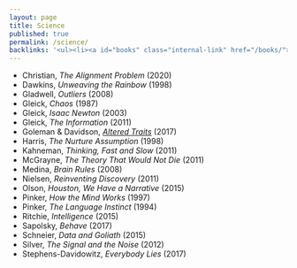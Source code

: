 ```yaml
---
layout: page
title: Science
published: true
permalink: /science/
backlinks: '<ul><li><a id="books" class="internal-link" href="/books/">Books</a></li></ul>'
---
```


* Christian, _The Alignment Problem_ (2020) 
* Dawkins, _Unweaving the Rainbow_ (1998) 
* Gladwell, _Outliers_ (2008) 
* Gleick, _Chaos_ (1987) 
* Gleick, _Isaac Newton_ (2003) 
* Gleick, _The Information_ (2011) 
* Goleman & Davidson, _<a id="goleman-and-davidson-altered-traits" class="internal-link" href="/goleman-and-davidson-altered-traits/">Altered Traits</a>_ (2017) 
* Harris, _The Nurture Assumption_ (1998) 
* Kahneman, _Thinking, Fast and Slow_ (2011) 
* McGrayne, _The Theory That Would Not Die_ (2011) 
* Medina, _Brain Rules_ (2008) 
* Nielsen, _Reinventing Discovery_ (2011) 
* Olson, _Houston, We Have a Narrative_ (2015) 
* Pinker, _How the Mind Works_ (1997) 
* Pinker, _The Language Instinct_ (1994) 
* Ritchie, _Intelligence_ (2015) 
* Sapolsky, _Behave_ (2017) 
* Schneier, _Data and Goliath_ (2015) 
* Silver, _The Signal and the Noise_ (2012) 
* Stephens-Davidowitz, _Everybody Lies_ (2017) 

